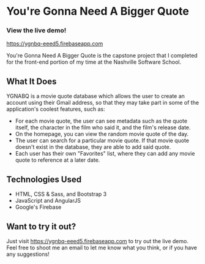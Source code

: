 # You're Gonna Need A Bigger Quote

### View the live demo!
https://ygnbq-eeed5.firebaseapp.com

You're Gonna Need A Bigger Quote is the capstone project that I completed for the front-end portion of my time at the Nashville Software School.

## What It Does
YGNABQ is a movie quote database which allows the user to create an account using their Gmail address, so that they may take part in some of the application's coolest features, such as:
- For each movie quote, the user can see metadata such as the quote itself, the character in the film who said it, and the film's release date.
- On the homepage, you can view the random movie quote of the day.
- The user can search for a particular movie quote. If that movie quote doesn't exist in the database, they are able to add said quote.
- Each user has their own "Favorites" list, where they can add any movie quote to reference at a later date.

## Technologies Used
- HTML, CSS & Sass, and Bootstrap 3
- JavaScript and AngularJS
- Google's Firebase

## Want to try it out?
Just visit https://ygnbq-eeed5.firebaseapp.com to try out the live demo. Feel free to shoot me an email to let me know what you think, or if you have any suggestions!
